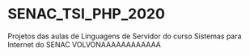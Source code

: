 # SENAC_TSI_PHP_2020
Projetos das aulas de Linguagens de Servidor do curso Sistemas para Internet do SENAC
VOLVONAAAAAAAAAAAA
